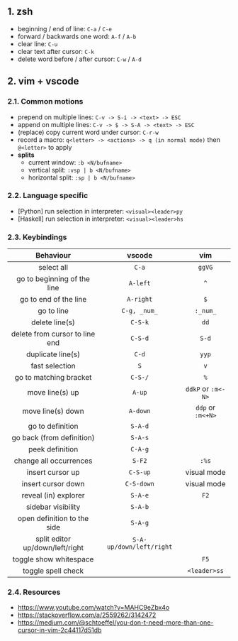 ## 1. zsh

- beginning / end of line: `C-a` / `C-e`
- forward / backwards one word: `A-f` / `A-b`
- clear line: `C-u`
- clear text after cursor: `C-k`
- delete word before / after cursor: `C-w` / `A-d`


## 2. vim + vscode

### 2.1. Common motions

- prepend on multiple lines: `C-v -> S-i -> <text> -> ESC`
- append on multiple lines: `C-v -> $ -> S-A -> <text> -> ESC`
- (replace) copy current word under cursor: `C-r-w`
- record a macro: `q<letter> -> <actions> -> q (in normal mode)` then `@<letter>` to apply
- **splits**
  - current window:   `:b <N/bufname>`
  - vertical split:   `:vsp | b <N/bufname>`
  - horizontal split: `:sp | b <N/bufname>`

### 2.2. Language specific

- [Python] run selection in interpreter:  `<visual><leader>py`
- [Haskell] run selection in interpreter: `<visual><leader>hs`

### 2.3. Keybindings

| Behaviour                         | vscode                     | vim                |
| :-------------------------------: | :------------------------: | :----------------: |
| select all                        | `C-a`                      | `ggVG`             |
| go to beginning of the line       | `A-left`                   | `^`                |
| go to end of the line             | `A-right`                  | `$`                |
| go to line <n>                    | `C-g, _num_`               | `:_num_`           |
| delete line(s)                    | `C-S-k`                    | `dd`               |
| delete from cursor to line end    | `C-S-d`                    | `S-d`              |
| duplicate line(s)                 | `C-d`                      | `yyp`              |
| fast selection                    | `S`                        | `v`                |
| go to matching bracket            | `C-S-/`                    | `%`                |
| move line(s) up                   | `A-up`                     | `ddkP` or `:m<-N>` |
| move line(s) down                 | `A-down`                   | `ddp` or `:m<+N>`  |
| go to definition                  | `S-A-d`                    |                    |
| go back (from definition)         | `S-A-s`                    |                    |
| peek definition                   | `C-A-g`                    |                    |
| change all occurrences            | `S-F2`                     | `:%s`              |
| insert cursor up                  | `C-S-up`                   | visual mode        |
| insert cursor down                | `C-S-down`                 | visual mode        |
| reveal (in) explorer              | `S-A-e`                    | `F2`               |
| sidebar visibility                | `S-A-b`                    |                    |
| open definition to the side       | `S-A-g`                    |                    |
| split editor up/down/left/right   | `S-A-up/down/left/right`   |                    |
| toggle show whitespace            |                            | `F5`               |
| toggle spell check                |                            | `<leader>ss`       |

### 2.4. Resources

- https://www.youtube.com/watch?v=MAHC9eZbx4o
- https://stackoverflow.com/a/2559262/3142472
- https://medium.com/@schtoeffel/you-don-t-need-more-than-one-cursor-in-vim-2c44117d51db
